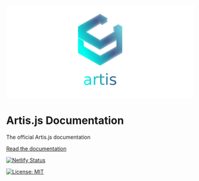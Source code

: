 <p align="center">
  <img src="https://raw.githubusercontent.com/artis-tool/artis.js/main/banner.png" width="auto" alt="Artis JS">
</p>

# Artis.js Documentation

The official Artis.js documentation

[Read the documentation](https://artisjs.netlify.app)

[![Netlify Status](https://api.netlify.com/api/v1/badges/0bc0b517-0683-4ddc-a41c-ad5ecb845701/deploy-status)](https://app.netlify.com/sites/artisjs/deploys)

[![License: MIT](https://img.shields.io/badge/License-MIT-brightgreen.svg)](https://opensource.org/licenses/MIT)

